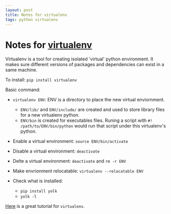 ```yaml
---
layout: post
title: Notes for virtualenv
tags: python virtualenv
---
```


# Notes for [virtualenv](https://virtualenv.pypa.io/en/latest/index.html)

Virtualenv is a tool for creating isolated 'virtual' python environment. It makes sure different versions of packages and dependencies can exist in a same machine.

To install:  `pip install virtualenv`

Basic command:

* `virtualenv ENV`: ENV is a directory to place the new virtual enviornment. 
    - `ENV/lib/` and `ENV/include/` are created and used to store library files for a new virtualenv python.
    - `ENV/bin` is created for executables files. Runing a script with `#! /path/to/ENV/bin/python` would run that script under this virtualenv's python.
* Enable a virtual environment: `source ENV/bin/activate`
* Disable a virtual environment: `deactivate`
* Delte a virtual environment: `deactivate` and `rm -r ENV`
* Make envrionment relocatable: `virtualenv --relocatable ENV`

* Check what is installed: 
    - `pip install yolk`
    - `yolk -l`

[Here](http://www.simononsoftware.com/virtualenv-tutorial/) is a great tutorial for `virtualenv`.